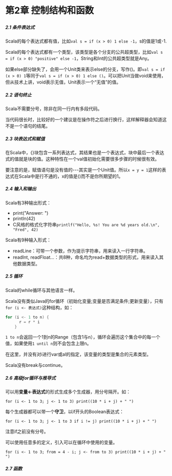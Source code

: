 # 第2章 控制结构和函数

##### 

##### 2.1 条件表达式

Scala的每个表达式都有值，比如`val s = if (x > 0) 1 else -1`，s的值是1或-1.

Scala的每个表达式都有一个类型，该类型是各个分支的公共超类型，比如`val s = if (x > 0) "positive" else -1`，String和Int的公共超类型就是Any。

如果else部分缺失了，会用一个Unit类来表示else的分支，写作\(\)。即`val s = if (x > 0) 1`等同于`val s = if (x > 0) 1 else ()`。可以把Unit当做void来使用，但从技术上讲，void表示无值，Unit表示一个“无值”的值。

##### 2.2 语句终止

Scala不需要分号，除非在同一行内有多段代码。

当代码很长时，比较好的一个建议是在操作符之后进行换行，这样解释器会知道这不是一个语句的结尾。

##### 2.3 块表达式和赋值

在Scala中，{}块包含一系列表达式，其结果也是一个表达式，块中最后一个表达式的值就是块的值。这种特性在一个val值初始化需要很多步骤的时候很有效。

要注意的是，赋值语句是没有值的---其实是一个Unit值。所以`x = y = 1`这样的表达式在Scala中是行不通的，x的值是\(\)而不是你所期望的1。

##### 2.4 输入和输出

Scala有3种输出形式：

* print\("Answer: "\)
* println\(42\)
* C风格的格式化字符串`printlf("Hello, %s! You are %d years old.\n", "Fred", 42)`

Scala有9种输入形式：

* readLine：可带一个参数，作为提示字符串，用来读入一行字符串。
* readInt, readFloat...：共8种，命名均为read+数据类型的形式，用来读入其他数据类型。

##### 2.5 循环

Scala的while循环与其他语言一样。

Scala没有类似Java的for循环（初始化变量;变量是否满足条件;更新变量），只有`for (i <- 表达式)`这种结构，如：

```scala
for (i <- 1 to n) {
      r = r * i
    }
```

`1 to n`会返回一个1到n的Range（包含1与n），循环会遍历这个集合中的每一个值，如果使用`1 until n`则不会包含上限n。

在这里，并没有对i进行var或al的指定，该变量的类型是集合的元素类型。

Scala没有break与continue。

##### 2.6 高级for循环与推导式

可以用**变量&lt;-表达式**的形式生成多个生成器，用分号隔开。如：

`for (i <- 1 to 3; j <- 1 to 3) print((10 * i + j) + " ")`

每个生成器都可以带一个**守卫**，以if开头的Boolean表达式：

`for (i <- 1 to 3; j <- 1 to 3 if i != j) print((10 * i + j) + " ")`

注意if之前没有分号。

可以使用任意多的定义，引入可以在循环中使用的变量。

`for (i <- 1 to 3; from = 4 - i; j <- from to 3) print((10 * i + j) + " ")`

##### 2.7 函数



